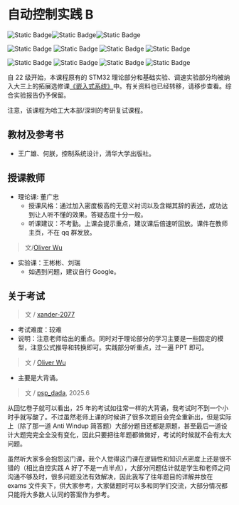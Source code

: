 # 自动控制实践 B

![Static Badge](https://img.shields.io/badge/%E8%80%83%E8%AF%95%E8%AF%BE-red)![Static Badge](https://img.shields.io/badge/%E5%AD%A6%E5%88%86（19~21级）-6-moccasin)![Static Badge](https://img.shields.io/badge/%E5%AD%A6%E5%88%86（22级）-4-moccasin)

![Static Badge](https://img.shields.io/badge/%E6%88%90%E7%BB%A9%E6%9E%84%E6%88%90（21级）-gold)
![Static Badge](https://img.shields.io/badge/作业-10%25-wheat)
![Static Badge](https://img.shields.io/badge/实验-40%25-wheat)
![Static Badge](https://img.shields.io/badge/%E6%9C%9F%E6%9C%AB%E8%80%83%E8%AF%95-50%25-wheat)

![Static Badge](https://img.shields.io/badge/学时安排（22级）-gold)
![Static Badge](https://img.shields.io/badge/总学时-64-wheat)
![Static Badge](https://img.shields.io/badge/授课-48-wheat)
![Static Badge](https://img.shields.io/badge/实验-16-wheat)

自 22 级开始，本课程原有的 STM32 理论部分和基础实验、调速实验部分均被纳入大三上的拓展选修课[《嵌入式系统》](https://hoa.moe/docs/junior-autumn/auto3024/)中。有关资料也已经转移，请移步查看。综合实验报告仍予保留。

注意，该课程为哈工大本部/深圳的考研复试课程。

## 教材及参考书

- 王广雄、何朕，控制系统设计，清华大学出版社。

## 授课教师

- 理论课: 董广忠
  - 授课风格：通过加入密度极高的无意义衬词以及含糊其辞的表述，成功达到让人听不懂的效果。答疑态度十分一般。
  - 听课建议：不考勤。上课会提示重点，建议课后倍速听回放。课件在教师主页，不在 qq 群发放。

> 文/[Oliver Wu](https://github.com/oliverwu515)

- 实验课：王彬彬、刘瑞
  - 如遇到问题，建议自行 Google。

## 关于考试

> 文 / [xander-2077](https://github.com/xander-2077)

- 考试难度：较难
- 说明：注意老师给出的重点。同时对于理论部分的学习主要是一些固定的模型，注意公式推导和转换即可。实践部分听重点，过一遍 PPT 即可。

> 文 / [Oliver Wu](https://github.com/oliverwu515)

- 主要是大背诵。

> 文 / [psp_dada](https://github.com/pspdada), 2025.6

从回忆卷子就可以看出，25 年的考试如往常一样的大背诵，我考试时不到一个小时手就写酸了。不过虽然老师上课的时候讲了很多次题目会完全重新出，但是实际上（除了那一道 Anti Windup 简答题）大部分题目还都是原题，甚至最后一道设计大题完完全全没有变化，因此只要把往年题都做做好，考试的时候就不会有太大问题。

虽然听大家多会抱怨这门课，我个人觉得这门课在逻辑性和知识点密度上还是很不错的（相比自控实践 A 好了不是一点半点），大部分问题估计就是学生和老师之间沟通不够及时，很多问题没法有效解决，因此我写了往年题目的详解并放在 exams 文件夹下，供大家参考，大家做题时可以多和同学们交流，大部分情况都只能将大多数人认同的答案作为参考。
